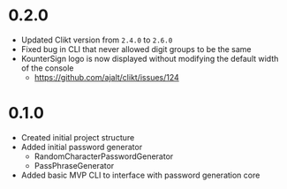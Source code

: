 # 0.2.0

- Updated Clikt version from `2.4.0` to `2.6.0`
- Fixed bug in CLI that never allowed digit groups to be the same
- KounterSign logo is now displayed without modifying the default width of the console
    - https://github.com/ajalt/clikt/issues/124

# 0.1.0

- Created initial project structure
- Added initial password generator
    - RandomCharacterPasswordGenerator
    - PassPhraseGenerator
- Added basic MVP CLI to interface with password generation core
